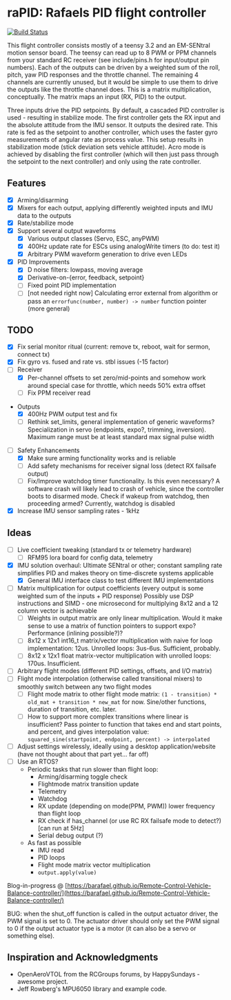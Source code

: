 # raPID: Rafaels PID flight controller

[![Build Status](https://travis-ci.org/barafael/raPID.svg?branch=master)](https://travis-ci.org/barafael/raPID)

This flight controller consists mostly of a teensy 3.2 and an EM-SENtral motion sensor board. The
teensy can read up to 8 PWM or PPM channels from your standard RC receiver (see
include/pins.h for input/output pin numbers). Each of the outputs can be driven
by a weighted sum of the roll, pitch, yaw PID responses and the throttle
channel. The remaining 4 channels are currently unused, but it would be simple
to use them to drive the outputs like the throttle channel does. This is a
matrix multiplication, conceptually. The matrix maps an input (RX, PID) to the
output.

Three inputs drive the PID setpoints. By default, a cascaded PID controller is
used - resulting in stabilize mode. The first controller gets the RX input and
the absolute attitude from the IMU sensor. It outputs the desired rate. This
rate is fed as the setpoint to another controller, which uses the faster gyro
measurements of angular rate as process value. This setup results in
stabilization mode (stick deviation sets vehicle attitude). Acro mode is
achieved by disabling the first controller (which will then just pass through
the setpoint to the next controller) and only using the rate controller.

## Features
- [x] Arming/disarming
- [x] Mixers for each output, applying differently weighted inputs and IMU data to the outputs
- [x] Rate/stabilize mode
- [x] Support several output waveforms
  - [x] Various output classes (Servo, ESC, anyPWM)
  - [x] 400Hz update rate for ESCs using analogWrite timers (to do: test it)
  - [x] Arbitrary PWM waveform generation to drive even LEDs
- [x] PID Improvements
  - [x] D noise filters: lowpass, moving average
  - [x] Derivative-on-{error, feedback, setpoint}
  - [ ] Fixed point PID implementation
  - [ ] [not needed right now] Calculating error external from algorithm or pass an ```errorfunc(number, number) -> number``` function pointer (more general)

## TODO
- [x] Fix serial monitor ritual (current: remove tx, reboot, wait for sermon, connect tx)
- [x] Fix gyro vs. fused and rate vs. stbl issues (-15 factor)
- [ ] Receiver
  - [x] Per-channel offsets to set zero/mid-points and somehow work around special case for throttle, which needs 50% extra offset
  - [ ] Fix PPM receiver read
- Outputs
  - [x] 400Hz PWM output test and fix
  - [ ] Rethink set_limits, general implementation of generic waveforms? Specialization in servo (endpoints, expo?, trimming, inversion). Maximum range must be at least standard max signal pulse width
- [ ] Safety Enhancements
  - [x] Make sure arming functionality works and is reliable
  - [ ] Add safety mechanisms for receiver signal loss (detect RX failsafe output)
  - [ ] Fix/Improve watchdog timer functionality. Is this even necessary? A software crash will likely lead to crash of vehicle, since the controller boots to disarmed mode. Check if wakeup from watchdog, then proceeding armed? Currently, watchdog is disabled
- [x] Increase IMU sensor sampling rates - 1kHz

## Ideas
- [ ] Live coefficient tweaking (standard tx or telemetry hardware)
  - [ ] RFM95 lora board for config data, telemetry
- [x] IMU solution overhaul: Ultimate SENtral or other; constant sampling rate simplifies PID and makes theory on time-discrete systems applicable
  - [x] General IMU interface class to test different IMU implementations
- [ ] Matrix multiplication for output coefficients (every output is some weighted sum of the inputs + PID response) Possibly use DSP instructions and SIMD - one microsecond for multiplying 8x12 and a 12 column vector is achievable
  - [ ] Weights in output matrix are only linear multiplication. Would it make sense to use a matrix of function pointers to support expo? Performance (inlining possible?)?
  - [ ] 8x12 x 12x1 int16_t matrix/vector multiplication with naive for loop implementation: 12us. Unrolled loops: 3us-6us. Sufficient, probably.
  - [ ] 8x12 x 12x1 float matrix-vector multiplication with unrolled loops: 170us. Insufficient.
- [ ] Arbitrary flight modes (different PID settings, offsets, and I/O matrix)
- [ ] Flight mode interpolation (otherwise called transitional mixers) to smoothly switch between any two flight modes
  - [ ] Flight mode matrix to other flight mode matrix: ```(1 - transition) * old_mat + transition * new_mat``` for now. Sine/other functions, duration of transition, etc. later.
  - [ ] How to support more complex transitions where linear is insufficient? Pass pointer to function that takes end and start points, and percent, and gives interpolation value:
        ```squared_sine(startpoint, endpoint, percent) -> interpolated```
- [ ] Adjust settings wirelessly, ideally using a desktop application/website (have not thought about that part yet... far off)
- [ ] Use an RTOS?
  * Periodic tasks that run slower than flight loop:
    * Arming/disarming toggle check
    * Flightmode matrix transition update
    * Telemetry
    * Watchdog
    * RX update (depending on mode(PPM, PWM)) lower frequency than flight loop
    * RX check if has_channel (or use RC RX failsafe mode to detect?) [can run at 5Hz]
    * Serial debug output (?)
  * As fast as possible
    * IMU read
    * PID loops
    * Flight mode matrix vector multiplication
    * ```output.apply(value)```

Blog-in-progress @ [https://barafael.github.io/Remote-Control-Vehicle-Balance-controller/](https://barafael.github.io/Remote-Control-Vehicle-Balance-controller/)

BUG: when the shut_off function is called in the output actuator driver, the PWM signal is set to 0.
The actuator driver should only set the PWM signal to 0 if the output actuator type is a motor (it can also be a servo or something else).

## Inspiration and Acknowledgments

* OpenAeroVTOL from the RCGroups forums, by HappySundays - awesome project.
* Jeff Rowberg's MPU6050 library and example code.
